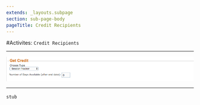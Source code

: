 ```yaml
---
extends: _layouts.subpage
section: sub-page-body
pageTitle: Credit Recipients
---
```

 
#Activites: `Credit Recipients`
 
---
 
![Image of Credit Recipients](../img/activity/get_credit.png)
 
---
 
`stub`